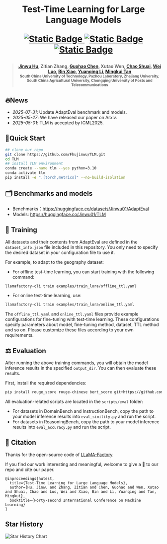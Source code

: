 <h1 align="center">
     <br>Test-Time Learning for Large Language Models
<p align="center">
    <a href="https://openreview.net/pdf?id=iCYbIaGKSR">
        <img alt="Static Badge" src="https://img.shields.io/badge/Paper-ICML-red">
    </a>
    <a href="https://huggingface.co/datasets/Jinwu01/AdaptEval/">
        <img alt="Static Badge" src="https://img.shields.io/badge/HFDataset-TLM-yellow">
    </a>
    <a href="https://huggingface.co/Jinwu01/TLM">
        <img alt="Static Badge" src="https://img.shields.io/badge/HFModel-TLM-blue">
    </a>
</p>

<h4 align="center"></a>
     
>[Jinwu Hu](https://scholar.google.com/citations?user=XmqjPi0AAAAJ&hl=en), Zitian Zhang, [Guohao Chen](https://scholar.google.com/citations?user=HZbzdNEAAAAJ&hl=en&oi=ao), Xutao Wen, [Chao Shuai](https://scholar.google.com/citations?user=xpNpnhQAAAAJ&hl=en), [Wei Luo](https://scholar.google.com/citations?hl=en&user=EpculwoAAAAJ), [Bin Xiao](https://faculty.cqupt.edu.cn/xiaobin/zh_CN/index.htm), [Yuanqing Li](https://scholar.google.com/citations?hl=en&user=wN3v1coAAAAJ), [Mingkui Tan](https://tanmingkui.github.io/)\
<sub>South China University of Technology, Pazhou Laboratory, Zhejiang University, South China Agricultural University, Chongqing University of Posts and Telecommunications</sub>


## 🔥News
- *2025-07-31*: Update AdaptEval benchmark and models.
- *2025-05-27*: We have released our paper on Arxiv.
- *2025-05-01*: TLM is accepted by ICML2025.

## 🚀Quick Start 
```bash
## clone our repo
git clone https://github.com/Fhujinwu/TLM.git
cd TLM
## install TLM environment
conda create --name tlm --yes python=3.10
conda activate tlm
pip install -e ".[torch,metrics]" --no-build-isolation
```
## 🗂 Benchmarks and models

- Benchmarks：https://huggingface.co/datasets/Jinwu01/AdaptEval
- Models: https://huggingface.co/Jinwu01/TLM

## 🔨 Training

All datasets and their contents from AdaptEval are defined in the `dataset_info.json` file included in this repository. You only need to specify the desired dataset in your configuration file to use it.

For example, to adapt to the geography dataset:
- For offline test-time learning, you can start training with the following command:
```bash
llamafactory-cli train examples/train_lora/offline_ttl.yaml
```
- For online test-time learning, use:
```bash
llamafactory-cli train examples/train_lora/online_ttl.yaml
```
The `offline_ttl.yaml` and `online_ttl.yaml` files provide example configurations for fine-tuning with test-time learning. These configurations specify parameters about model, fine-tuning method, dataset, TTL method and so on. Please customize these files according to your own requirements.

## ⚖️ Evaluation

After running the above training commands, you will obtain the model inference results in the specified `output_dir`. You can then evaluate these results.

First, install the required dependencies:
```bash
pip install rouge_score rouge-chinese bert_score git+https://github.com/google-research/bleurt.git
```
All evaluation-related scripts are located in the `scripts/eval` folder:
- For datasets in DomainBench and InstructionBench, copy the path to your model inference results into `eval_simility.py` and run the script.
- For datasets in ReasoningBench, copy the path to your model inference results into `eval_accuracy.py` and run the script.

## 💬 Citation
Thanks for the open-source code of [LLaMA-Factory](https://github.com/hiyouga/LLaMA-Factory)

If you find our work interesting and meaningful, welcome to give a 🌟 to our repo and cite our paper.

```text
@inproceedings{hutest,
  title={Test-Time Learning for Large Language Models},
  author={Hu, Jinwu and Zhang, Zitian and Chen, Guohao and Wen, Xutao and Shuai, Chao and Luo, Wei and Xiao, Bin and Li, Yuanqing and Tan, Mingkui},
  booktitle={Forty-second International Conference on Machine Learning}
}
```

## Star History

![Star History Chart](https://api.star-history.com/svg?repos=Fhujinwu/TLM&type=Date)
